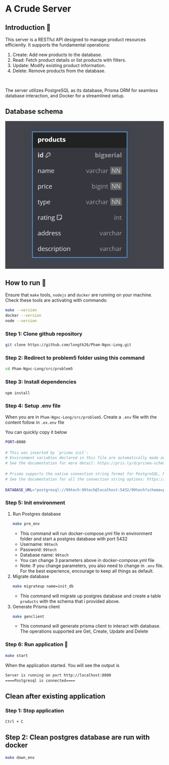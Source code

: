 # A Crude Server

## Introduction 🔖
This server is a RESTful API designed to manage product resources efficiently. It supports the fundamental operations:

1. Create: Add new products to the database.
2. Read: Fetch product details or list products with filters.
3. Update: Modify existing product information.
4. Delete: Remove products from the database.
<br/>

The server utilizes PostgreSQL as its database, Prisma ORM for seamless database interaction, and Docker for a streamlined setup.
## Database schema
![schema](imgs/schema.png)

## How to run 🤔
Ensure that `make` tools, `nodejs` and `docker` are running on your machine.
<br/>
Check these tools are activating with commands:
```bash
make --version
docker --version
node --version
```

### Step 1: Clone github repository
```bash
git clone https://github.com/longtk26/Pham-Ngoc-Long.git
```
### Step 2: Redirect to problem5 folder using this command

```bash
cd Pham-Ngoc-Long/src/problem5
```
### Step 3: Install dependencies
```bash
npm install
```
### Step 4: Setup .env file
When you are in `Pham-Ngoc-Long/src/problem5`. Create a `.env` file with the content follow in `.ex.env` file
<br/>

You can quickly copy it below
```bash
PORT=8080

# This was inserted by `prisma init`:
# Environment variables declared in this file are automatically made available to Prisma.
# See the documentation for more detail: https://pris.ly/d/prisma-schema#accessing-environment-variables-from-the-schema

# Prisma supports the native connection string format for PostgreSQL, MySQL, SQLite, SQL Server, MongoDB and CockroachDB.
# See the documentation for all the connection string options: https://pris.ly/d/connection-strings

DATABASE_URL="postgresql://99tech:99tech@localhost:5432/99tech?schema=public"
```

### Step 5: Init environment
1. Run Postgres database
    ```bash
    make pre_env
    ```
    - This command will run docker-compose.yml file in environment folder and start a postgres database with port 5432
    - Username: `99tech`
    - Password: `99tech`
    - Database name: `99tech`   
    - You can change 3 parameters above in docker-compose.yml file
    - Note: If you change parameters, you also need to change in `.env` file. For the best experience, encourage to keep all things as default.
2. Migrate database
    ```bash
    make migrateup name=init_db
    ```
    - This command will migrate up postgres database and create a table `products` with the schema that i provided above.
3. Generate Prisma client 
    ```bash
    make genclient
    ```
    - This command will generate prisma client to interact with database. The operations supported are Get, Create, Update and Delete

### Step 6: Run application 🎇
```bash
make start
```
When the application started. You will see the output is
```bash
Server is running on port http://localhost:8080
====Postgresql is connected====
```

## Clean after existing application
### Step 1: Stop application
```bash
Ctrl + C
```
## Step 2: Clean postgres database are run with docker
```bash
make down_env
```